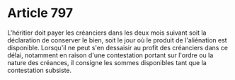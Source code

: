# Article 797

L'héritier doit payer les créanciers dans les deux mois suivant soit la déclaration de conserver le bien, soit le jour où le produit de l'aliénation est disponible.   Lorsqu'il ne peut s'en dessaisir au profit des créanciers dans ce délai, notamment en raison d'une contestation portant sur l'ordre ou la nature des créances, il consigne les sommes disponibles tant que la contestation subsiste.